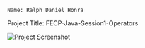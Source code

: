     Name: Ralph Daniel Honra
Project Title: FECP-Java-Session1-Operators

![Project Screenshot](https://drive.google.com/uc?id=1xpFk6c2egXREAijCp9HLMTMIUeorKf8V "Project Screenshot")